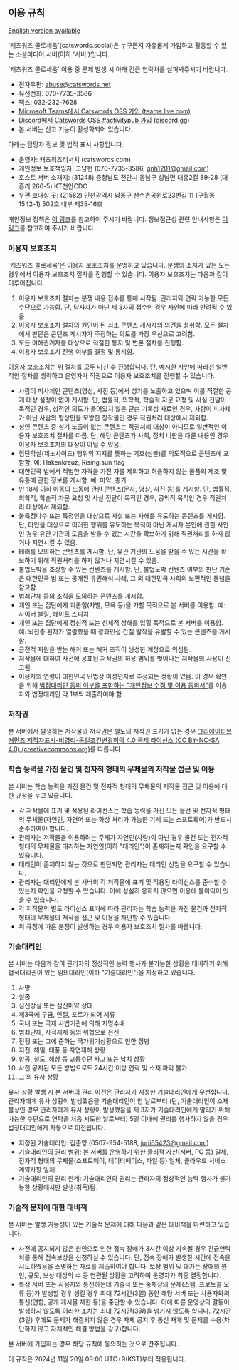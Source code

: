 ## 이용 규칙
[English version available](site_extended_description_EN.md)

'캐츠워즈 콜로세움'(catswords.social)은 누구든지 자유롭게 가입하고 활동할 수 있는 소셜미디어 서버(이하 '서버')입니다.

'캐츠워즈 콜로세움' 이용 중 문제 발생 시 아래 긴급 연락처를 살펴봐주시기 바랍니다.

* 전자우편: abuse@catswords.net
* 유선전화: 070-7735-3586
* 팩스: 032-232-7628
* [Microsoft Teams에서 Catswords OSS 가입 (teams.live.com)](https://teams.live.com/l/community/FEACHncAhq8ldnojAI)
* [Discord에서 Catswords OSS #activitypub 가입 (discord.gg)](https://discord.gg/Q9MWa6bjGP)
* 본 서버는 신고 기능이 활성화되어 있습니다.

아래는 담당자 정보 및 법적 표시 사항입니다.

* 운영자: 캐츠워즈리서치 (catswords.com)
* 개인정보 보호책임자: 고남현 (070-7735-3586, gnh1201@gmail.com)
* 호스트 서버 소재지: (31248) 충청남도 천안시 동남구 성남면 대흥2길 89-28 (대흥리 266-5) KT천안CDC
* 우편 보내실 곳: (21582) 인천광역시 남동구 선수촌공원로23번길 11 (구월동 1542-1) 502호 내부 제35-16호

개인정보 정책은 [이 링크](site_terms.md)를 참고하여 주시기 바랍니다. 정보접근성 관련 안내사항은 [이 링크](accessibility.md)를 참고하여 주시기 바랍니다.

### 이용자 보호조치
'캐츠워즈 콜로세움'은 이용자 보호조치를 운영하고 있습니다. 분쟁의 소지가 있는 모든 경우에서 이용자 보호조치 절차를 진행할 수 있습니다. 이용자 보호조치는 다음과 같이 이루어집니다.

1. 이용자 보호조치 절차는 분쟁 내용 접수를 통해 시작됨. 관리자와 연락 가능한 모든 수단으로 가능함. 단, 당사자가 아닌 제 3자의 접수인 경우 사안에 따라 반려될 수 있음.
2. 이용자 보호조치 절차의 원인이 된 최초 콘텐츠 게시자의 의견을 청취함. 모든 절차에서 판단은 콘텐츠 게시자가 주장하는 의도를 가장 우선으로 고려함.
3. 모든 이해관계자를 대상으로 적절한 통지 및 변론 절차를 진행함.
4. 이용자 보호조치 진행 여부를 결정 및 통지함.

이용자 보호조치는 위 절차를 모두 마친 후 진행합니다. 단, 예시한 사안에 따라선 일반적인 절차를 생략하고 운영자가 직권으로 이용자 보호조치를 진행할 수 있습니다.

* 사람이 피사체인 콘텐츠(영상, 사진 등)에서 성기를 노출하고 있으며 이를 적절한 공개 대상 설정이 없이 게시함. 단, 법률적, 의학적, 학술적 자문 요청 및 사실 전달이 목적인 경우, 성적인 의도가 들어있지 않은 단순 기록성 자료인 경우, 사람이 피사체가 아닌 사람의 형상만을 모방한 창작물인 경우 직권처리 대상에서 제외함.
* 성인 콘텐츠 중 성기 노출이 없는 콘텐츠는 직권처리 대상이 아니므로 일반적인 이용자 보호조치 절차를 따름. 단, 해당 콘텐츠가 사회, 정치 비판을 다룬 내용인 경우 이용자 보호조치의 대상이 아닐 수 있음.
* 집단학살(제노사이드) 행위의 지지를 뜻하는 기호(심볼)를 의도적으로 콘텐츠에 포함함. 예: Hakenkreuz, Rising sun flag
* 대한민국 법에서 적법한 자격을 가진 자를 제외하고 허용하지 않는 물품의 제조 및 유통에 관한 정보를 게시함. 예: 마약, 총기
* 만 18세 이하 아동의 노동에 관한 콘텐츠(문자, 영상, 사진 등)를 게시함. 단, 법률적, 의학적, 학술적 자문 요청 및 사실 전달이 목적인 경우, 공익적 목적인 경우 직권처리 대상에서 제외함.
* 불특정다수 또는 특정인을 대상으로 자살 또는 자해를 유도하는 콘텐츠를 게시함. 단, 타인을 대상으로 이러한 행위를 유도하는 목적이 아닌 게시자 본인에 관한 사안인 경우 유관 기관의 도움을 받을 수 있는 시간을 확보하기 위해 직권처리를 하지 않거나 지연시킬 수 있음.
* 테러를 모의하는 콘텐츠를 게시함. 단, 유관 기관의 도움을 받을 수 있는 시간을 확보하기 위해 직권처리를 하지 않거나 지연시킬 수 있음.
* 불법도박을 조장할 수 있는 컨텐츠를 게시함. 단, 불법도박 컨텐츠 여부의 판단 기준은 대한민국 법 또는 공개된 유권해석 사례, 그 외 대한민국 사회의 보편적인 통념을 참고함.
* 범죄단체 등의 조직을 모의하는 콘텐츠를 게시함.
* 개인 또는 집단에게 괴롭힘(차별, 모욕 등)을 가할 목적으로 본 서버를 이용함. 예: 사이버 불링, 헤이트 스피치
* 개인 또는 집단에게 정신적 또는 신체적 상해를 입힐 목적으로 본 서버를 이용함. 예: 뇌전증 환자가 열람했을 때 광과민성 간질 발작을 유발할 수 있는 콘텐츠를 게시함.
* 금전적 지원을 받는 해커 또는 해커 조직이 생성한 계정으로 의심됨.
* 저작물에 대하여 사전에 공표된 저작권의 허용 범위를 벗어나는 저작물의 사용이 신고됨.
* 이용자의 연령이 대한민국 민법상 미성년자로 추정되는 정황이 있음. 이 경우 확인을 위해 [법정대리인 동의 여부를 포함하는 "개인정보 수집 및 이용 동의서"](https://ics.catswords.net/privacy_agreement_korea.docx)를 이용자와 법정대리인 각 1부씩 제출하여야 함.

### 저작권
본 서버에서 발생하는 저작물의 저작권은 별도의 저작권 표기가 없는 경우 [크리에이티브 커먼즈 저작자표시-비영리-동일조건변경허락 4.0 국제 라이선스 (CC BY-NC-SA 4.0) (creativecommons.org)](https://creativecommons.org/licenses/by-nc-sa/4.0/)를 따릅니다.

### 학습 능력을 가진 물건 및 전자적 형태의 무체물의 저작물 접근 및 이용
본 서버는 학습 능력을 가진 물건 및 전자적 형태의 무체물의 저작물 접근 및 이용에 대한 규정을 두고 있습니다.

* 각 저작물에 표기 및 적용된 라이선스는 학습 능력을 가진 모든 물건 및 전자적 형태의 무체물(자연인, 자연어 또는 화상 처리가 가능한 기계 또는 소프트웨어)가 반드시 준수하여야 합니다.
* 관리자는 저작물을 이용하려는 주체가 자연인(사람)이 아닌 경우 물건 또는 전자적 형태의 무체물을 대리하는 자연인(이하 "대리인")이 존재하는지 확인을 요구할 수 있습니다.
* 대리인이 존재하지 않는 것으로 판단되면 관리자는 대리인 선임을 요구할 수 있습니다.
* 관리자는 대리인에게 본 서버의 각 저작물에 표기 및 적용된 라이선스를 준수할 수 있는지 확인을 요청할 수 있습니다. 이에 성실히 응하지 않으면 이용에 불이익이 있을 수 있습니다.
* 각 저작물의 별도 라이선스 표기에 따라 관리자는 학습 능력을 가진 물건과 전자적 형태의 무체물의 저작물 접근 및 이용을 차단할 수 있습니다.
* 위 규정에 따른 분쟁이 발생하는 경우 이용자 보호조치 절차를 따릅니다.

### 기술대리인
본 서버는 다음과 같이 관리자의 정상적인 능력 행사가 불가능한 상황을 대비하기 위해 법적대리권이 있는 임의대리인(이하 "기술대리인")을 지정하고 있습니다.

1. 사망
2. 실종
3. 심신상실 또는 심신미약 상태
4. 제3국에 구금, 인질, 포로가 되어 체류
5. 국내 또는 국제 사법기관에 의해 지명수배
6. 범죄단체, 사적제재 등의 위협으로 은신
7. 전쟁 또는 그에 준하는 국가위기상황으로 인한 징병
8. 지진, 해일, 태풍 등 자연재해 상황
9. 항공, 철도, 해상 등 교통수단 사고 또는 납치 상황
10. 사전 공지된 모든 방법으로도 24시간 이상 연락 및 소재 파악 불가
11. 그 외 유사 상황

유사 상황 발생 시 본 서버의 권리 이전은 관리자가 지정한 기술대리인에게 우선합니다. 관리자에게 유사 상황이 발생했음을 기술대리인이 안 날로부터 (단, 기술대리인이 소재불상인 경우 관리자에게 유사 상황이 발생했음을 제 3자가 기술대리인에게 알리기 위해 가능한 수단으로 연락을 처음 시도한 날로부터) 5일 이내에 권리를 행사하지 않을 경우 법정대리인에게 자동으로 이전됩니다.

* 지정된 기술대리인: 김준영 (0507-954-5188, juni65423@gmail.com)
* 기술대리인의 권리 범위: 본 서버를 운영하기 위한 물리적 자산(서버, PC 등) 일체, 전자적 형태의 무체물(소프트웨어, 데이터베이스, 파일 등) 일체, 클라우드 서비스 계약사항 일체
* 기술대리인의 권리 한계: 기술대리인의 권리는 관리자의 정상적인 능력 행사가 불가능한 상황에서만 발생(취득)됨.

### 기술적 문제에 대한 대비책
본 서버는 발생 가능성이 있는 기술적 문제에 대해 다음과 같은 대비책을 마련하고 있습니다.

* 사전에 공지되지 않은 원인으로 인한 접속 장애가 3시간 이상 지속될 경우 긴급연락처를 통해 접속보상을 신청하실 수 있습니다. 단, 접속 장애가 발생한 시간에 접속을 시도하였음을 소명하는 자료를 제출하여야 합니다. 보상 범위 및 대가는 장애의 원인, 규모, 보상 대상의 수 등 연관된 상황을 고려하여 운영자가 최종 결정합니다.
* 특정 서버 또는 사용자와 통신하는데 기술적 또는 중재상의 문제(스팸, 프로토콜 오류 등)가 발생할 경우 생길 경우 최대 72시간(3일) 동안 해당 서버 또는 사용자와의 통신(연합, 공개 게시물 제한 등)을 중단할 수 있습니다. 이에 따른 운영상의 갈등이 발생하지 않도록 이러한 조치는 최대 72시간(3일)을 넘기지 않도록 합니다. 72시간(3일) 후에도 문제가 해결되지 않은 경우 자체 공지 후 통신 재개 및 문제를 수용(차단하지 않고 자체적인 해결 방법을 강구)합니다.

본 서버에 가입하는 경우 해당 규칙에 동의하는 것으로 간주됩니다.

이 규칙은 2024년 11월 20일 09:00 UTC+9(KST)부터 적용됩니다.
